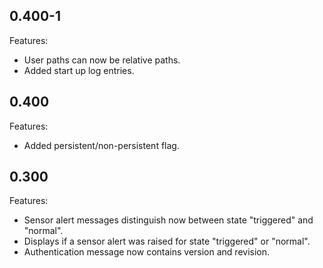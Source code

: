 ## 0.400-1

Features:

* User paths can now be relative paths.
* Added start up log entries.


## 0.400

Features:

* Added persistent/non-persistent flag.


## 0.300

Features:

* Sensor alert messages distinguish now between state "triggered" and "normal".
* Displays if a sensor alert was raised for state "triggered" or "normal".
* Authentication message now contains version and revision.